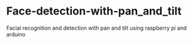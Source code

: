 # Face-detection-with-pan_and_tilt
Facial recognition and detection with pan and tilt using raspberry pi and arduino 
